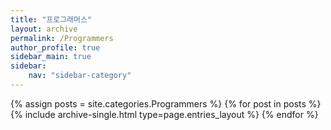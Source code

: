 ```yaml
---
title: "프로그래머스"
layout: archive
permalink: /Programmers
author_profile: true
sidebar_main: true
sidebar:
    nav: "sidebar-category"
---
```



{% assign posts = site.categories.Programmers %}
{% for post in posts %} {% include archive-single.html type=page.entries_layout %} {% endfor %}